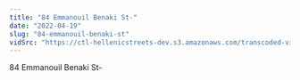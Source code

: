 ```yaml
---
title: "84 Emmanouil Benaki St-"
date: "2022-04-19"
slug: "84-emmanouil-benaki-st"
vidSrc: "https://ctl-hellenicstreets-dev.s3.amazonaws.com/transcoded-videos/84%20Emmanouil%20Benaki%20St-.mp4"
---
```


84 Emmanouil Benaki St-
